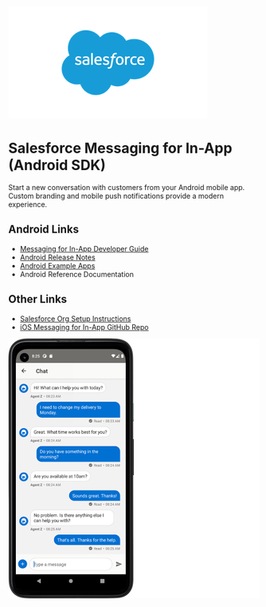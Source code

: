 ![Salesforce logo](./images/Salesforce-logo.png)

# Salesforce Messaging for In-App (Android SDK)

Start a new conversation with customers from your Android mobile app. Custom branding and mobile push notifications provide a modern experience.

## Android Links

- [Messaging for In-App Developer Guide](https://developer.salesforce.com/docs/service/messaging-in-app/overview)
- [Android Release Notes](https://github.com/Salesforce-Async-Messaging/messaging-in-app-android/releases)
- [Android Example Apps](./examples)
- Android Reference Documentation

## Other Links

- [Salesforce Org Setup Instructions](https://help.salesforce.com/s/articleView?id=sf.miaw_intro_landing.htm)
- [iOS Messaging for In-App GitHub Repo](https://github.com/Salesforce-Async-Messaging/messaging-in-app-ios)

![Android Device](./images/messaging-android-device.png)
